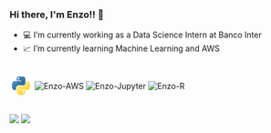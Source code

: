 ### Hi there, I'm Enzo!! 👋

- 💻 I’m currently working as a Data Science Intern at Banco Inter
- 📈 I’m currently learning Machine Learning and AWS


</div>
<div style="display: inline_block"><br>
  <img align="center" alt="Enzo-Python" height="40" width="40" src="https://raw.githubusercontent.com/devicons/devicon/master/icons/python/python-original.svg">
  <img align="center" alt="Enzo-AWS" height="40" width="100" src="https://img.shields.io/badge/Amazon_AWS-FF9900?style=for-the-badge&logo=amazonaws&logoColor=white">
  <img align="center" alt="Enzo-Jupyter" height="40" width="40" src="https://cdn.jsdelivr.net/gh/devicons/devicon/icons/jupyter/jupyter-original-wordmark.svg">
  <img align="center" alt="Enzo-R" height="40" width="40" src="https://cdn.jsdelivr.net/gh/devicons/devicon/icons/r/r-original.svg">
</div>

  ##

</div>
  <a href = "enzo_020100@gmail.com"><img src="https://img.shields.io/badge/-Gmail-%23333?style=for-the-badge&logo=gmail&logoColor=red" target="_blank"></a>
  <a href="https://www.linkedin.com/in/enzo-antunes-9858b915a/" target="_blank"><img src="https://img.shields.io/badge/-LinkedIn-%230077B5?style=for-the-badge&logo=linkedin&logoColor=white" target="_blank"></a> 
</div>
  
  
